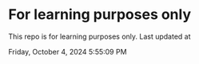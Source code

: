 # For learning purposes only
This repo is for learning purposes only.
Last updated at

Friday, October 4, 2024 5:55:09 PM

